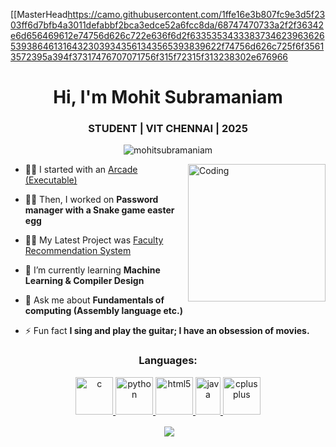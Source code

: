 [[MasterHead<https://camo.githubusercontent.com/1ffe16e3b807fc9e3d5f2303ff6d7bfb4a3011defabbf2bca3edce52a6fcc8da/68747470733a2f2f36342e6d656469612e74756d626c722e636f6d2f63353534333837346239636265393864613164323039343561343565393839622f74756d626c725f6f35613572395a394f37317476707071756f315f72315f313238302e676966>
<h1 align="center"> Hi, I'm Mohit Subramaniam </h1>
<h3 align="center">STUDENT | VIT CHENNAI | 2025</h3>

<p align="center"> <img src="https://komarev.com/ghpvc/?username=mohitsubramaniam&label=Profile%20views&color=0e75b6&style=flat" alt="mohitsubramaniam" />  </p>
<img align="right" alt="Coding" height ="220" src="https://media.tenor.com/xMmwPOqFFSAAAAAC/aesthetic-typing.gif">

- 🏁👟 I started with an [Arcade (Executable)](https://github.com/mohitsubramaniam/Arcade.git)

- 📍🏃 Then, I worked on **Password manager with a Snake game easter egg**

- 📍🏃 My Latest Project was [Faculty Recommendation System](https://github.com/mohitsubramaniam/Faculty_Recommendation_System.git)

- 🌱 I’m currently learning **Machine Learning & Compiler Design**

- 💬 Ask me about **Fundamentals of computing (Assembly language etc.)**

- ⚡ Fun fact **I sing and play the guitar; I have an obsession of movies.**

  

<h3 align="center">Languages:</h3>
<p align="center"> <a href="https://www.cprogramming.com/" target="_blank" rel="noreferrer"> <img src="https://upload.wikimedia.org/wikipedia/commons/1/19/C_Logo.png" alt="c" width="60" height="60"/> </a><a href="https://www.python.org" target="_blank" rel="noreferrer"> <img src="https://upload.wikimedia.org/wikipedia/commons/thumb/c/c3/Python-logo-notext.svg/1869px-Python-logo-notext.svg.png" alt="python" width="60" height="60"/> </a> <a href="https://www.w3.org/html/" target="_blank" rel="noreferrer"> <img src="https://upload.wikimedia.org/wikipedia/commons/thumb/6/61/HTML5_logo_and_wordmark.svg/640px-HTML5_logo_and_wordmark.svg.png" alt="html5" width="60" height="60"/> </a> <a href="https://www.java.com" target="_blank" rel="noreferrer"> <img src="https://upload.wikimedia.org/wikipedia/en/thumb/3/30/Java_programming_language_logo.svg/800px-Java_programming_language_logo.svg.png" alt="java" width="40" height="60"/> </a><a href="https://www.w3schools.com/cpp/" target="_blank" rel="noreferrer"> <img src="https://upload.wikimedia.org/wikipedia/commons/thumb/1/18/ISO_C%2B%2B_Logo.svg/1822px-ISO_C%2B%2B_Logo.svg.png" alt="cplusplus" width="60" height="60"/> </a> </p>


<p align ="center">&nbsp;<img align="center" src="https://github-readme-stats.vercel.app/api?username=mohitsubramaniam&show_icons=true&locale=en"/></p>

